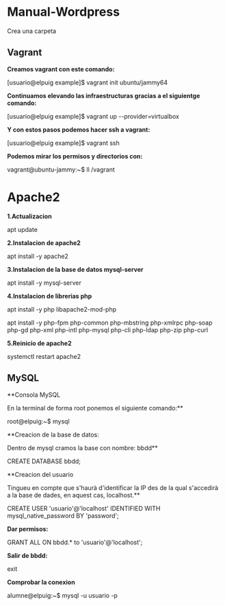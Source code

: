 # Manual-Wordpress

Crea una carpeta 

## Vagrant

**Creamos vagrant con este comando:**

[usuario@elpuig example]$ vagrant init ubuntu/jammy64

**Continuamos elevando las infraestructuras gracias a el siguientge comando:**

[usuario@elpuig example]$ vagrant up --provider=virtualbox

**Y con estos pasos podemos hacer ssh a vagrant:**

[usuario@elpuig example]$ vagrant ssh

**Podemos mirar los permisos y directorios con:**

vagrant@ubuntu-jammy:~$ ll /vagrant

# Apache2

**1.Actualizacion**

apt update

**2.Instalacion de apache2**

apt install -y apache2

**3.Instalacion de la base de datos mysql-server**

apt install -y mysql-server

**4.Instalacion de librerias php**

apt install -y php libapache2-mod-php

apt install -y php-fpm php-common php-mbstring php-xmlrpc php-soap php-gd php-xml php-intl php-mysql php-cli php-ldap php-zip php-curl

**5.Reinicio de apache2**

systemctl restart apache2

## MySQL

**Consola MySQL

En la terminal de forma root ponemos el siguiente comando:**

root@elpuig:~$ mysql

**Creacion de la base de datos:

Dentro de mysql cramos la base con nombre: bbdd**

CREATE DATABASE bbdd;

**Creacion del usuario

Tingueu en compte que s'haurà d'identificar la IP des de la qual s'accedirà a la base de dades, en aquest cas, localhost.**

CREATE USER 'usuario'@'localhost' IDENTIFIED WITH mysql_native_password BY 'password';

**Dar permisos:**

GRANT ALL ON bbdd.* to 'usuario'@'localhost';

**Salir de bbdd:**

exit

**Comprobar la conexion**

alumne@elpuig:~$ mysql -u usuario -p

